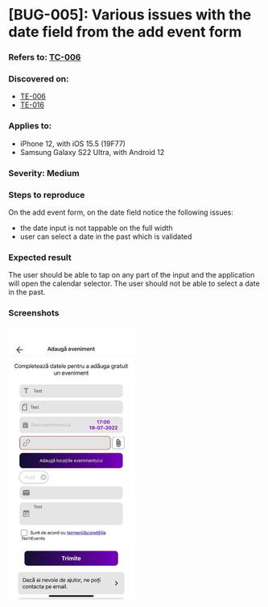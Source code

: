 # [BUG-005]: Various issues with the date field from the add event form

### Refers to: [TC-006](../test-cases/TC-006.md)

### Discovered on: 
- [TE-006](../test-execution/TE-006.md)
- [TE-016](../test-execution/TE-016.md)

### Applies to:
- iPhone 12, with iOS 15.5 (19F77)
- Samsung Galaxy S22 Ultra, with Android 12

### Severity: Medium

### Steps to reproduce

On the add event form, on the date field notice the following issues:
- the date input is not tappable on the full width
- user can select a date in the past which is validated

### Expected result

The user should be able to tap on any part of the input and the application will open the calendar selector. The user should not be able to select a date in the past.

### Screenshots
[<img src="../test-evidences/test-evidence-TE-006-4.jpeg" width="250"/>](../test-evidences/test-evidence-TE-006-4.jpeg)
